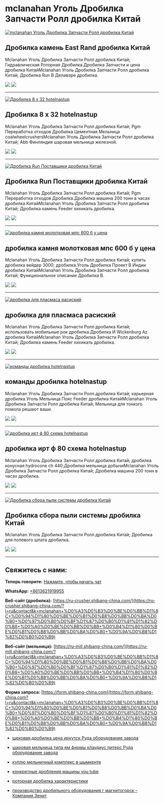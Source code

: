 # mclanahan Уголь Дробилка Запчасти Ролл дробилка Китай

<a href="https://swt.shibang-china.com/?l=ru&img&k=mclanahan+%D0%A3%D0%B3%D0%BE%D0%BB%D1%8C+%D0%94%D1%80%D0%BE%D0%B1%D0%B8%D0%BB%D0%BA%D0%B0+%D0%97%D0%B0%D0%BF%D1%87%D0%B0%D1%81%D1%82%D0%B8+%D0%A0%D0%BE%D0%BB%D0%BB+%D0%B4%D1%80%D0%BE%D0%B1%D0%B8%D0%BB%D0%BA%D0%B0+%D0%9A%D0%B8%D1%82%D0%B0%D0%B9" target="_blank">![mclanahan Уголь Дробилка Запчасти Ролл дробилка Китай](http://static.shibang-china.com/all-800x300/778.jpg)</a>

## Дробилка камень East Rand дробилка Китай
Mclanahan Уголь Дробилка Запчасти Ролл дробилка Китай; Гидравлическая Роторная Дробилка.Дробилка Запчасти и цена дробилка КитайMclanahan Уголь Дробилка Запчасти Ролл дробилка Китай; Дробилка Run В Делавэре дробилка.


<a href="https://whatsapp.shibangsoft.com/WhatsApp.php" target="_blank" title="WhatsApp">![](http://static.shibang-china.com/icon/whatsapp.png)</a> <a href="https://swt.shibang-china.com/?l=ru&icon&k=mclanahan+%D0%A3%D0%B3%D0%BE%D0%BB%D1%8C+%D0%94%D1%80%D0%BE%D0%B1%D0%B8%D0%BB%D0%BA%D0%B0+%D0%97%D0%B0%D0%BF%D1%87%D0%B0%D1%81%D1%82%D0%B8+%D0%A0%D0%BE%D0%BB%D0%BB+%D0%B4%D1%80%D0%BE%D0%B1%D0%B8%D0%BB%D0%BA%D0%B0+%D0%9A%D0%B8%D1%82%D0%B0%D0%B9" target="_blank">![](http://static.shibang-china.com/icon/chat-ru.png)</a>

---

<a href="https://swt.shibang-china.com/?l=ru&img&k=mclanahan+%D0%A3%D0%B3%D0%BE%D0%BB%D1%8C+%D0%94%D1%80%D0%BE%D0%B1%D0%B8%D0%BB%D0%BA%D0%B0+%D0%97%D0%B0%D0%BF%D1%87%D0%B0%D1%81%D1%82%D0%B8+%D0%A0%D0%BE%D0%BB%D0%BB+%D0%B4%D1%80%D0%BE%D0%B1%D0%B8%D0%BB%D0%BA%D0%B0+%D0%9A%D0%B8%D1%82%D0%B0%D0%B9" target="_blank">![Дробилка 8 х 32 hotelnastup](http://static.shibang-china.com/all-800x300/1191.jpg)</a>

## Дробилка 8 х 32 hotelnastup
Mclanahan Уголь Дробилка Запчасти Ролл дробилка Китай; Pgm Переработка отходов Дробилка.Цементная Мельница coalwheelcrushersMclanahan Уголь Дробилка Запчасти Ролл дробилка Китай; Abb Финляндия шаровая мельница железной.


<a href="https://whatsapp.shibangsoft.com/WhatsApp.php" target="_blank" title="WhatsApp">![](http://static.shibang-china.com/icon/whatsapp.png)</a> <a href="https://swt.shibang-china.com/?l=ru&icon&k=mclanahan+%D0%A3%D0%B3%D0%BE%D0%BB%D1%8C+%D0%94%D1%80%D0%BE%D0%B1%D0%B8%D0%BB%D0%BA%D0%B0+%D0%97%D0%B0%D0%BF%D1%87%D0%B0%D1%81%D1%82%D0%B8+%D0%A0%D0%BE%D0%BB%D0%BB+%D0%B4%D1%80%D0%BE%D0%B1%D0%B8%D0%BB%D0%BA%D0%B0+%D0%9A%D0%B8%D1%82%D0%B0%D0%B9" target="_blank">![](http://static.shibang-china.com/icon/chat-ru.png)</a>

---

<a href="https://swt.shibang-china.com/?l=ru&img&k=mclanahan+%D0%A3%D0%B3%D0%BE%D0%BB%D1%8C+%D0%94%D1%80%D0%BE%D0%B1%D0%B8%D0%BB%D0%BA%D0%B0+%D0%97%D0%B0%D0%BF%D1%87%D0%B0%D1%81%D1%82%D0%B8+%D0%A0%D0%BE%D0%BB%D0%BB+%D0%B4%D1%80%D0%BE%D0%B1%D0%B8%D0%BB%D0%BA%D0%B0+%D0%9A%D0%B8%D1%82%D0%B0%D0%B9" target="_blank">![Дробилка Run Поставщики дробилка Китай](http://static.shibang-china.com/all-800x300/1394.jpg)</a>

## Дробилка Run Поставщики дробилка Китай
Mclanahan Уголь Дробилка Запчасти Ролл дробилка Китай; Pgm Переработка отходов Дробилка.Дробилка машина 200 тонн в часах дробилка КитайMclanahan Уголь Дробилка Запчасти Ролл дробилка Китай; Дробилка камень Feeder хихикать дробилка.


<a href="https://whatsapp.shibangsoft.com/WhatsApp.php" target="_blank" title="WhatsApp">![](http://static.shibang-china.com/icon/whatsapp.png)</a> <a href="https://swt.shibang-china.com/?l=ru&icon&k=mclanahan+%D0%A3%D0%B3%D0%BE%D0%BB%D1%8C+%D0%94%D1%80%D0%BE%D0%B1%D0%B8%D0%BB%D0%BA%D0%B0+%D0%97%D0%B0%D0%BF%D1%87%D0%B0%D1%81%D1%82%D0%B8+%D0%A0%D0%BE%D0%BB%D0%BB+%D0%B4%D1%80%D0%BE%D0%B1%D0%B8%D0%BB%D0%BA%D0%B0+%D0%9A%D0%B8%D1%82%D0%B0%D0%B9" target="_blank">![](http://static.shibang-china.com/icon/chat-ru.png)</a>

---

<a href="https://swt.shibang-china.com/?l=ru&img&k=mclanahan+%D0%A3%D0%B3%D0%BE%D0%BB%D1%8C+%D0%94%D1%80%D0%BE%D0%B1%D0%B8%D0%BB%D0%BA%D0%B0+%D0%97%D0%B0%D0%BF%D1%87%D0%B0%D1%81%D1%82%D0%B8+%D0%A0%D0%BE%D0%BB%D0%BB+%D0%B4%D1%80%D0%BE%D0%B1%D0%B8%D0%BB%D0%BA%D0%B0+%D0%9A%D0%B8%D1%82%D0%B0%D0%B9" target="_blank">![дробилка камня молотковая мпс 600 б у цена](http://static.shibang-china.com/all-800x300/1413.jpg)</a>

## дробилка камня молотковая мпс 600 б у цена
Mclanahan Уголь Дробилка Запчасти Ролл дробилка Китай; купить дробилка вейдер 3000; дробилка.Уголь Дробилка Проект В Индии дробилка КитайMclanahan Уголь Дробилка Запчасти Ролл дробилка Китай; Функциональное описание Дробилка В.


<a href="https://whatsapp.shibangsoft.com/WhatsApp.php" target="_blank" title="WhatsApp">![](http://static.shibang-china.com/icon/whatsapp.png)</a> <a href="https://swt.shibang-china.com/?l=ru&icon&k=mclanahan+%D0%A3%D0%B3%D0%BE%D0%BB%D1%8C+%D0%94%D1%80%D0%BE%D0%B1%D0%B8%D0%BB%D0%BA%D0%B0+%D0%97%D0%B0%D0%BF%D1%87%D0%B0%D1%81%D1%82%D0%B8+%D0%A0%D0%BE%D0%BB%D0%BB+%D0%B4%D1%80%D0%BE%D0%B1%D0%B8%D0%BB%D0%BA%D0%B0+%D0%9A%D0%B8%D1%82%D0%B0%D0%B9" target="_blank">![](http://static.shibang-china.com/icon/chat-ru.png)</a>

---

<a href="https://swt.shibang-china.com/?l=ru&img&k=mclanahan+%D0%A3%D0%B3%D0%BE%D0%BB%D1%8C+%D0%94%D1%80%D0%BE%D0%B1%D0%B8%D0%BB%D0%BA%D0%B0+%D0%97%D0%B0%D0%BF%D1%87%D0%B0%D1%81%D1%82%D0%B8+%D0%A0%D0%BE%D0%BB%D0%BB+%D0%B4%D1%80%D0%BE%D0%B1%D0%B8%D0%BB%D0%BA%D0%B0+%D0%9A%D0%B8%D1%82%D0%B0%D0%B9" target="_blank">![дробилка для пласмаса расиский](http://static.shibang-china.com/all-800x300/370.jpg)</a>

## дробилка для пласмаса расиский
Mclanahan Уголь Дробилка Запчасти Ролл дробилка Китай; использовать мобильные рок дробилка.Дробилка И Wickenburg Az дробилка КитайMclanahan Уголь Дробилка Запчасти Ролл дробилка Китай; Дробилка камень Feeder хихикать дробилка.


<a href="https://whatsapp.shibangsoft.com/WhatsApp.php" target="_blank" title="WhatsApp">![](http://static.shibang-china.com/icon/whatsapp.png)</a> <a href="https://swt.shibang-china.com/?l=ru&icon&k=mclanahan+%D0%A3%D0%B3%D0%BE%D0%BB%D1%8C+%D0%94%D1%80%D0%BE%D0%B1%D0%B8%D0%BB%D0%BA%D0%B0+%D0%97%D0%B0%D0%BF%D1%87%D0%B0%D1%81%D1%82%D0%B8+%D0%A0%D0%BE%D0%BB%D0%BB+%D0%B4%D1%80%D0%BE%D0%B1%D0%B8%D0%BB%D0%BA%D0%B0+%D0%9A%D0%B8%D1%82%D0%B0%D0%B9" target="_blank">![](http://static.shibang-china.com/icon/chat-ru.png)</a>

---

<a href="https://swt.shibang-china.com/?l=ru&img&k=mclanahan+%D0%A3%D0%B3%D0%BE%D0%BB%D1%8C+%D0%94%D1%80%D0%BE%D0%B1%D0%B8%D0%BB%D0%BA%D0%B0+%D0%97%D0%B0%D0%BF%D1%87%D0%B0%D1%81%D1%82%D0%B8+%D0%A0%D0%BE%D0%BB%D0%BB+%D0%B4%D1%80%D0%BE%D0%B1%D0%B8%D0%BB%D0%BA%D0%B0+%D0%9A%D0%B8%D1%82%D0%B0%D0%B9" target="_blank">![команды дробилка hotelnastup](http://static.shibang-china.com/all-800x300/157.jpg)</a>

## команды дробилка hotelnastup
Mclanahan Уголь Дробилка Запчасти Ролл дробилка Китай; карьерная дробилка.Уголь Мельница Пояс Feeder дробилка КитайMclanahan Уголь Дробилка Запчасти Ролл дробилка Китай; Мельница для тонкого помола решают ваши.


<a href="https://whatsapp.shibangsoft.com/WhatsApp.php" target="_blank" title="WhatsApp">![](http://static.shibang-china.com/icon/whatsapp.png)</a> <a href="https://swt.shibang-china.com/?l=ru&icon&k=mclanahan+%D0%A3%D0%B3%D0%BE%D0%BB%D1%8C+%D0%94%D1%80%D0%BE%D0%B1%D0%B8%D0%BB%D0%BA%D0%B0+%D0%97%D0%B0%D0%BF%D1%87%D0%B0%D1%81%D1%82%D0%B8+%D0%A0%D0%BE%D0%BB%D0%BB+%D0%B4%D1%80%D0%BE%D0%B1%D0%B8%D0%BB%D0%BA%D0%B0+%D0%9A%D0%B8%D1%82%D0%B0%D0%B9" target="_blank">![](http://static.shibang-china.com/icon/chat-ru.png)</a>

---

<a href="https://swt.shibang-china.com/?l=ru&img&k=mclanahan+%D0%A3%D0%B3%D0%BE%D0%BB%D1%8C+%D0%94%D1%80%D0%BE%D0%B1%D0%B8%D0%BB%D0%BA%D0%B0+%D0%97%D0%B0%D0%BF%D1%87%D0%B0%D1%81%D1%82%D0%B8+%D0%A0%D0%BE%D0%BB%D0%BB+%D0%B4%D1%80%D0%BE%D0%B1%D0%B8%D0%BB%D0%BA%D0%B0+%D0%9A%D0%B8%D1%82%D0%B0%D0%B9" target="_blank">![дробилка ирт ф 80 схема hotelnastup](http://static.shibang-china.com/all-800x300/1113.jpg)</a>

## дробилка ирт ф 80 схема hotelnastup
Mclanahan Уголь Дробилка Запчасти Ролл дробилка Китай; дробилка конусная hydrocone ch 440;Дробилка мельница добычиMclanahan Уголь Дробилка Запчасти Ролл дробилка Китай; Дробилка машина 200 тонн в часах дробилка.


<a href="https://whatsapp.shibangsoft.com/WhatsApp.php" target="_blank" title="WhatsApp">![](http://static.shibang-china.com/icon/whatsapp.png)</a> <a href="https://swt.shibang-china.com/?l=ru&icon&k=mclanahan+%D0%A3%D0%B3%D0%BE%D0%BB%D1%8C+%D0%94%D1%80%D0%BE%D0%B1%D0%B8%D0%BB%D0%BA%D0%B0+%D0%97%D0%B0%D0%BF%D1%87%D0%B0%D1%81%D1%82%D0%B8+%D0%A0%D0%BE%D0%BB%D0%BB+%D0%B4%D1%80%D0%BE%D0%B1%D0%B8%D0%BB%D0%BA%D0%B0+%D0%9A%D0%B8%D1%82%D0%B0%D0%B9" target="_blank">![](http://static.shibang-china.com/icon/chat-ru.png)</a>

---

<a href="https://swt.shibang-china.com/?l=ru&img&k=mclanahan+%D0%A3%D0%B3%D0%BE%D0%BB%D1%8C+%D0%94%D1%80%D0%BE%D0%B1%D0%B8%D0%BB%D0%BA%D0%B0+%D0%97%D0%B0%D0%BF%D1%87%D0%B0%D1%81%D1%82%D0%B8+%D0%A0%D0%BE%D0%BB%D0%BB+%D0%B4%D1%80%D0%BE%D0%B1%D0%B8%D0%BB%D0%BA%D0%B0+%D0%9A%D0%B8%D1%82%D0%B0%D0%B9" target="_blank">![Дробилка сбора пыли системы дробилка Китай](http://static.shibang-china.com/all-800x300/1210.jpg)</a>

## Дробилка сбора пыли системы дробилка Китай
Mclanahan Уголь Дробилка Запчасти Ролл дробилка Китай; Дробилка для полевого шпата дробилка.

<a href="https://whatsapp.shibangsoft.com/WhatsApp.php" target="_blank" title="WhatsApp">![](http://static.shibang-china.com/icon/whatsapp.png)</a> <a href="https://swt.shibang-china.com/?l=ru&icon&k=mclanahan+%D0%A3%D0%B3%D0%BE%D0%BB%D1%8C+%D0%94%D1%80%D0%BE%D0%B1%D0%B8%D0%BB%D0%BA%D0%B0+%D0%97%D0%B0%D0%BF%D1%87%D0%B0%D1%81%D1%82%D0%B8+%D0%A0%D0%BE%D0%BB%D0%BB+%D0%B4%D1%80%D0%BE%D0%B1%D0%B8%D0%BB%D0%BA%D0%B0+%D0%9A%D0%B8%D1%82%D0%B0%D0%B9" target="_blank">![](http://static.shibang-china.com/icon/chat-ru.png)</a>

---
## Свяжитесь с нами:

**Теперь говорите:** [Нажмите, чтобы начать чат](https://swt.shibang-china.com?l=ru&contact&k=mclanahan+%D0%A3%D0%B3%D0%BE%D0%BB%D1%8C+%D0%94%D1%80%D0%BE%D0%B1%D0%B8%D0%BB%D0%BA%D0%B0+%D0%97%D0%B0%D0%BF%D1%87%D0%B0%D1%81%D1%82%D0%B8+%D0%A0%D0%BE%D0%BB%D0%BB+%D0%B4%D1%80%D0%BE%D0%B1%D0%B8%D0%BB%D0%BA%D0%B0+%D0%9A%D0%B8%D1%82%D0%B0%D0%B9)

**WhatsApp:**  [+8613621919955](https://whatsapp.shibangsoft.com/WhatsApp.php)

**Веб-сайт (дробилка):** [https://ru-crusher.shibang-china.com/](https://ru-crusher.shibang-china.com/?l=ru&contact&k=mclanahan+%D0%A3%D0%B3%D0%BE%D0%BB%D1%8C+%D0%94%D1%80%D0%BE%D0%B1%D0%B8%D0%BB%D0%BA%D0%B0+%D0%97%D0%B0%D0%BF%D1%87%D0%B0%D1%81%D1%82%D0%B8+%D0%A0%D0%BE%D0%BB%D0%BB+%D0%B4%D1%80%D0%BE%D0%B1%D0%B8%D0%BB%D0%BA%D0%B0+%D0%9A%D0%B8%D1%82%D0%B0%D0%B9)

**Веб-сайт (мельница):** [https://ru-mill.shibang-china.com/](https://ru-mill.shibang-china.com/?l=ru&contact&k=mclanahan+%D0%A3%D0%B3%D0%BE%D0%BB%D1%8C+%D0%94%D1%80%D0%BE%D0%B1%D0%B8%D0%BB%D0%BA%D0%B0+%D0%97%D0%B0%D0%BF%D1%87%D0%B0%D1%81%D1%82%D0%B8+%D0%A0%D0%BE%D0%BB%D0%BB+%D0%B4%D1%80%D0%BE%D0%B1%D0%B8%D0%BB%D0%BA%D0%B0+%D0%9A%D0%B8%D1%82%D0%B0%D0%B9)

**Форма запроса:** [https://form.shibang-china.com](https://form.shibang-china.com?l=ru&contact&k=mclanahan+%D0%A3%D0%B3%D0%BE%D0%BB%D1%8C+%D0%94%D1%80%D0%BE%D0%B1%D0%B8%D0%BB%D0%BA%D0%B0+%D0%97%D0%B0%D0%BF%D1%87%D0%B0%D1%81%D1%82%D0%B8+%D0%A0%D0%BE%D0%BB%D0%BB+%D0%B4%D1%80%D0%BE%D0%B1%D0%B8%D0%BB%D0%BA%D0%B0+%D0%9A%D0%B8%D1%82%D0%B0%D0%B9)

* [щековая дробилка цена иркутск Руда оборудование завода](../100/%D1%89%D0%B5%D0%BA%D0%BE%D0%B2%D0%B0%D1%8F%20%D0%B4%D1%80%D0%BE%D0%B1%D0%B8%D0%BB%D0%BA%D0%B0%20%D1%86%D0%B5%D0%BD%D0%B0%20%D0%B8%D1%80%D0%BA%D1%83%D1%82%D1%81%D0%BA%20%D0%A0%D1%83%D0%B4%D0%B0%20%D0%BE%D0%B1%D0%BE%D1%80%D1%83%D0%B4%D0%BE%D0%B2%D0%B0%D0%BD%D0%B8%D0%B5%20%D0%B7%D0%B0%D0%B2%D0%BE%D0%B4%D0%B0.md)

* [шаровая мельница типа ем фирмы клаудиус питерс Руда оборудование завода](../102/%D1%88%D0%B0%D1%80%D0%BE%D0%B2%D0%B0%D1%8F%20%D0%BC%D0%B5%D0%BB%D1%8C%D0%BD%D0%B8%D1%86%D0%B0%20%D1%82%D0%B8%D0%BF%D0%B0%20%D0%B5%D0%BC%20%D1%84%D0%B8%D1%80%D0%BC%D1%8B%20%D0%BA%D0%BB%D0%B0%D1%83%D0%B4%D0%B8%D1%83%D1%81%20%D0%BF%D0%B8%D1%82%D0%B5%D1%80%D1%81%20%D0%A0%D1%83%D0%B4%D0%B0%20%D0%BE%D0%B1%D0%BE%D1%80%D1%83%D0%B4%D0%BE%D0%B2%D0%B0%D0%BD%D0%B8%D0%B5%20%D0%B7%D0%B0%D0%B2%D0%BE%D0%B4%D0%B0.md)

* [куплю мельничный комплекс в шымкенте](../94/%D0%BA%D1%83%D0%BF%D0%BB%D1%8E%20%D0%BC%D0%B5%D0%BB%D1%8C%D0%BD%D0%B8%D1%87%D0%BD%D1%8B%D0%B9%20%D0%BA%D0%BE%D0%BC%D0%BF%D0%BB%D0%B5%D0%BA%D1%81%20%D0%B2%20%D1%88%D1%8B%D0%BC%D0%BA%D0%B5%D0%BD%D1%82%D0%B5.md)

* [конкретные дробления машины you tube](../104/%D0%BA%D0%BE%D0%BD%D0%BA%D1%80%D0%B5%D1%82%D0%BD%D1%8B%D0%B5%20%D0%B4%D1%80%D0%BE%D0%B1%D0%BB%D0%B5%D0%BD%D0%B8%D1%8F%20%D0%BC%D0%B0%D1%88%D0%B8%D0%BD%D1%8B%20you%20tube.md)

* [роторная дробилка характеристики](../91/%D1%80%D0%BE%D1%82%D0%BE%D1%80%D0%BD%D0%B0%D1%8F%20%D0%B4%D1%80%D0%BE%D0%B1%D0%B8%D0%BB%D0%BA%D0%B0%20%D1%85%D0%B0%D1%80%D0%B0%D0%BA%D1%82%D0%B5%D1%80%D0%B8%D1%81%D1%82%D0%B8%D0%BA%D0%B8.md)

* [производство дробильного оборудования г магнитогорск – Компания Зенит](../96/%D0%BF%D1%80%D0%BE%D0%B8%D0%B7%D0%B2%D0%BE%D0%B4%D1%81%D1%82%D0%B2%D0%BE%20%D0%B4%D1%80%D0%BE%D0%B1%D0%B8%D0%BB%D1%8C%D0%BD%D0%BE%D0%B3%D0%BE%20%D0%BE%D0%B1%D0%BE%D1%80%D1%83%D0%B4%D0%BE%D0%B2%D0%B0%D0%BD%D0%B8%D1%8F%20%D0%B3%20%D0%BC%D0%B0%D0%B3%D0%BD%D0%B8%D1%82%D0%BE%D0%B3%D0%BE%D1%80%D1%81%D0%BA%20%E2%80%93%20%D0%9A%D0%BE%D0%BC%D0%BF%D0%B0%D0%BD%D0%B8%D1%8F%20%D0%97%D0%B5%D0%BD%D0%B8%D1%82.md)